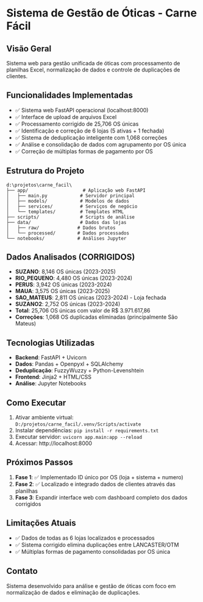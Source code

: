 # Sistema de Gestão de Óticas - Carne Fácil

## Visão Geral
Sistema web para gestão unificada de óticas com processamento de planilhas Excel, normalização de dados e controle de duplicações de clientes.

## Funcionalidades Implementadas
- ✅ Sistema web FastAPI operacional (localhost:8000)
- ✅ Interface de upload de arquivos Excel
- ✅ Processamento corrigido de 25,706 OS únicas
- ✅ Identificação e correção de 6 lojas (5 ativas + 1 fechada)
- ✅ Sistema de deduplicação inteligente com 1,068 correções
- ✅ Análise e consolidação de dados com agrupamento por OS única
- ✅ Correção de múltiplas formas de pagamento por OS

## Estrutura do Projeto
```
d:\projetos\carne_facil\
├── app/                    # Aplicação web FastAPI
│   ├── main.py            # Servidor principal
│   ├── models/            # Modelos de dados
│   ├── services/          # Serviços de negócio
│   └── templates/         # Templates HTML
├── scripts/               # Scripts de análise
├── data/                  # Dados das lojas
│   ├── raw/              # Dados brutos
│   └── processed/        # Dados processados
└── notebooks/            # Análises Jupyter
```

## Dados Analisados (CORRIGIDOS)
- **SUZANO**: 8,146 OS únicas (2023-2025)
- **RIO_PEQUENO**: 4,480 OS únicas (2023-2024)
- **PERUS**: 3,942 OS únicas (2023-2024)
- **MAUA**: 3,575 OS únicas (2023-2025)
- **SAO_MATEUS**: 2,811 OS únicas (2023-2024) - Loja fechada
- **SUZANO2**: 2,752 OS únicas (2023-2024)
- **Total**: 25,706 OS únicas com valor de R$ 3.971.617,86
- **Correções**: 1,068 OS duplicadas eliminadas (principalmente São Mateus)

## Tecnologias Utilizadas
- **Backend**: FastAPI + Uvicorn
- **Dados**: Pandas + Openpyxl + SQLAlchemy
- **Deduplicação**: FuzzyWuzzy + Python-Levenshtein
- **Frontend**: Jinja2 + HTML/CSS
- **Análise**: Jupyter Notebooks

## Como Executar
1. Ativar ambiente virtual: `D:/projetos/carne_facil/.venv/Scripts/activate`
2. Instalar dependências: `pip install -r requirements.txt`
3. Executar servidor: `uvicorn app.main:app --reload`
4. Acessar: http://localhost:8000

## Próximos Passos
1. **Fase 1**: ✅ Implementado ID único por OS (loja + sistema + numero)
2. **Fase 2**: ✅ Localizado e integrado dados de clientes através das planilhas
3. **Fase 3**: Expandir interface web com dashboard completo dos dados corrigidos

## Limitações Atuais
- ✅ Dados de todas as 6 lojas localizados e processados
- ✅ Sistema corrigido elimina duplicações entre LANCASTER/OTM
- ✅ Múltiplas formas de pagamento consolidadas por OS única

## Contato
Sistema desenvolvido para análise e gestão de óticas com foco em normalização de dados e eliminação de duplicações.